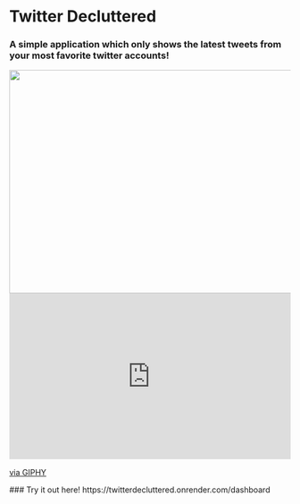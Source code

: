 # Twitter Decluttered
### A simple application which only shows the latest tweets from your most favorite twitter accounts!
<img src="https://media.giphy.com/media/rFWdd3on1K2ZU6Wa8l/giphy.gif" width="800" height="400" />
<div style="width:100%;height:0;padding-bottom:59%;position:relative;"><iframe src="https://giphy.com/embed/rFWdd3on1K2ZU6Wa8l" width="100%" height="100%" style="position:absolute" frameBorder="0" class="giphy-embed" allowFullScreen></iframe></div><p><a href="https://giphy.com/gifs/rFWdd3on1K2ZU6Wa8l">via GIPHY</a></p>
### Try it out here! https://twitterdecluttered.onrender.com/dashboard
